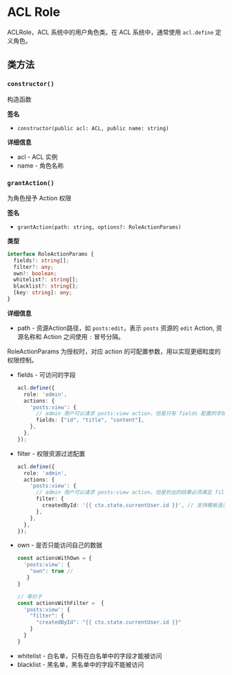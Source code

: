 # ACL Role

ACLRole，ACL 系统中的用户角色类。在 ACL 系统中，通常使用 `acl.define` 定义角色。

## 类方法

### `constructor()`
构造函数

**签名**
* `constructor(public acl: ACL, public name: string)`

**详细信息**
* acl - ACL 实例
* name - 角色名称

### `grantAction()`

为角色授予 Action 权限

**签名**
* `grantAction(path: string, options?: RoleActionParams)`

**类型**
```typescript
interface RoleActionParams {
  fields?: string[];
  filter?: any;
  own?: boolean;
  whitelist?: string[];
  blacklist?: string[];
  [key: string]: any;
}
```

**详细信息**

* path - 资源Action路径，如 `posts:edit`，表示 `posts` 资源的 `edit` Action, 资源名称和 Action 之间使用 `:` 冒号分隔。

RoleActionParams 为授权时，对应 action 的可配置参数，用以实现更细粒度的权限控制。

* fields - 可访问的字段
  ```typescript
  acl.define({
    role: 'admin',
    actions: {
      'posts:view': {
        // admin 用户可以请求 posts:view action，但是只有 fields 配置的字段权限
        fields: ["id", "title", "content"], 
      },
    },
  });
  ```
* filter - 权限资源过滤配置
  ```typescript
  acl.define({
    role: 'admin',
    actions: {
      'posts:view': {
        // admin 用户可以请求 posts:view action，但是列出的结果必须满足 filter 设置的条件。
        filter: {
          createdById: '{{ ctx.state.currentUser.id }}', // 支持模板语法，可以取 ctx 中的值，将在权限判断时替换
        },
      },
    },
  });
  ```
* own - 是否只能访问自己的数据
  ```typescript
  const actionsWithOwn = {
    'posts:view': {
      "own": true // 
     }
  }
  
  // 等价于
  const actionsWithFilter =  {
    'posts:view': {
      "filter": {
        "createdById": "{{ ctx.state.currentUser.id }}"
      }
    }
  }
  ```
* whitelist - 白名单，只有在白名单中的字段才能被访问
* blacklist - 黑名单，黑名单中的字段不能被访问

